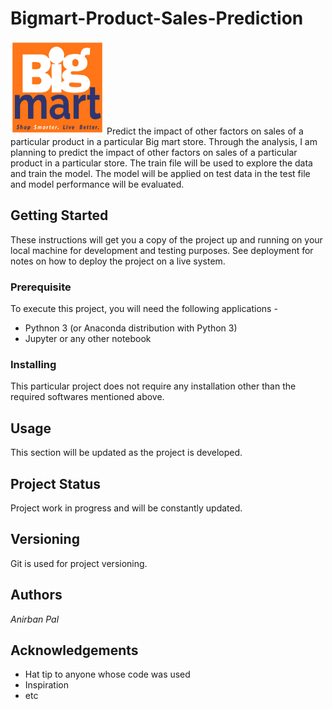 # Bigmart-Product-Sales-Prediction
<img src="Images/BigMart.jpg" data-canonical-src="Images/BigMart.jpg" width="150" height="150" />
Predict the impact of other factors on sales of a particular product in a particular Big mart store. Through the analysis, I am planning to predict the impact of other factors on sales of a particular product in a particular store. The train file will be used to explore the data and train the model. The model will be applied on test data in the test file and model performance will be evaluated.

## Getting Started
These instructions will get you a copy of the project up and running on your local machine for development and testing purposes. See deployment for notes on how to deploy the project on a live system.

### Prerequisite
To execute this project, you will need the following applications - 
* Pythnon 3 (or Anaconda distribution with Python 3)
* Jupyter or any other notebook

### Installing
This particular project does not require any installation other than the required softwares mentioned above.

## Usage
This section will be updated as the project is developed.

## Project Status
Project work in progress and will be constantly updated.

## Versioning
Git is used for project versioning.

## Authors
_Anirban Pal_

## Acknowledgements
* Hat tip to anyone whose code was used
* Inspiration
* etc
